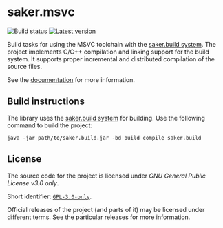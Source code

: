 # saker.msvc

![Build status](https://img.shields.io/azure-devops/build/sakerbuild/89658990-239d-4856-973f-f880318c937c/9/master) [![Latest version](https://mirror.nest.saker.build/badges/saker.msvc/version.svg)](https://nest.saker.build/package/saker.msvc "saker.msvc | saker.nest")

Build tasks for using the MSVC toolchain with the [saker.build system](https://saker.build). The project implements C/C++ compilation and linking support for the build system. It supports proper incremental and distributed compilation of the source files.

See the [documentation](https://saker.build/saker.msvc/doc/) for more information.

## Build instructions

The library uses the [saker.build system](https://saker.build) for building. Use the following command to build the project:

```
java -jar path/to/saker.build.jar -bd build compile saker.build
```

## License

The source code for the project is licensed under *GNU General Public License v3.0 only*.

Short identifier: [`GPL-3.0-only`](https://spdx.org/licenses/GPL-3.0-only.html).

Official releases of the project (and parts of it) may be licensed under different terms. See the particular releases for more information.
